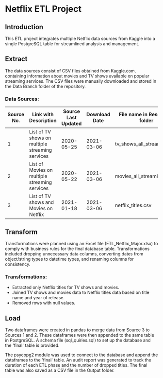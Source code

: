 # Netflix ETL Project

## Introduction

This ETL project integrates multiple Netflix data sources from Kaggle into a single PostgreSQL table for streamlined analysis and management.

## Extract

The data sources consist of CSV files obtained from Kaggle.com, containing information about movies and TV shows available on popular streaming services. The CSV files were manually downloaded and stored in the Data Branch folder of the repository.

### Data Sources:
| Source No. | Link with Description | Source Last Updated | Download Date | File name in Resources folder |
|------------|-----------------------|---------------------|---------------|-------------------------------|
| 1          | List of TV shows on multiple streaming services | 2020-05-25 | 2021-03-06 | tv_shows_all_streaming.csv |
| 2          | List of Movies on multiple streaming services | 2020-05-22 | 2021-03-06 | movies_all_streaming.csv |
| 3          | List of TV shows and Movies on Netflix | 2021-01-18 | 2021-03-06 | netflix_titles.csv |

## Transform

Transformations were planned using an Excel file (ETL_Netflix_Major.xlsx) to comply with business rules for the final database table. Transformations included dropping unnecessary data columns, converting dates from object/string types to datetime types, and renaming columns for consistency.

### Transformations:
- Extracted only Netflix titles for TV shows and movies.
- Joined TV shows and movies data to Netflix titles data based on title name and year of release.
- Removed rows with null values.

## Load

Two dataframes were created in pandas to merge data from Source 3 to Sources 1 and 2. These dataframes were then appended to the same table in PostgreSQL. A schema file (sql_quiries.sql) to set up the database and the 'final' table is provided.

The psycopg2 module was used to connect to the database and append the dataframes to the 'final' table. An audit report was generated to track the duration of each ETL phase and the number of dropped titles. The final table was also saved as a CSV file in the Output folder.


